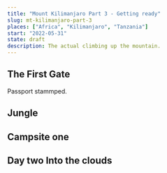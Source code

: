 ```yaml
---
title: "Mount Kilimanjaro Part 3 - Getting ready"
slug: mt-kilimanjaro-part-3
places: ["Africa", "Kilimanjaro", "Tanzania"]
start: "2022-05-31"
state: draft
description: The actual climbing up the mountain.
---
```


## The First Gate

Passport stammped. 

## Jungle

## Campsite one

## Day two Into the clouds


